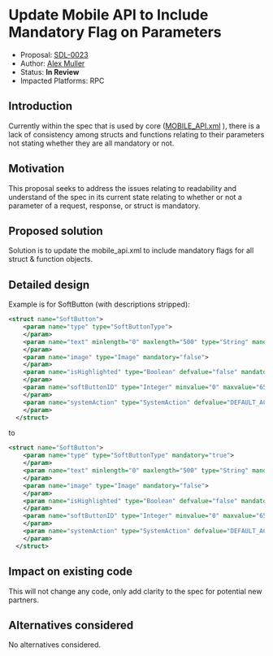 # Update Mobile API to Include Mandatory Flag on Parameters

* Proposal: [SDL-0023](0023-update-mobile-api-mandatory-flag.md)
* Author: [Alex Muller](https://github.com/asm09fsu)
* Status: **In Review**
* Impacted Platforms: RPC

## Introduction
Currently within the spec that is used by core ([MOBILE_API.xml](https://github.com/smartdevicelink/sdl_core/blob/master/src/components/interfaces/MOBILE_API.xml) ), there is a lack of consistency among structs and functions relating to their parameters not stating whether they are all mandatory or not.

## Motivation

This proposal seeks to address the issues relating to readability and understand of the spec in its current state relating to whether or not a parameter of a request, response, or struct is mandatory.

## Proposed solution

Solution is to update the mobile_api.xml to include mandatory flags for all struct & function objects.

## Detailed design

Example is for SoftButton (with descriptions stripped):
```xml
<struct name="SoftButton">
    <param name="type" type="SoftButtonType">
    </param>
    <param name="text" minlength="0" maxlength="500" type="String" mandatory="false">
    </param>
    <param name="image" type="Image" mandatory="false">
    </param>
    <param name="isHighlighted" type="Boolean" defvalue="false" mandatory="false">
    </param>
    <param name="softButtonID" type="Integer" minvalue="0" maxvalue="65535">
    </param>
    <param name="systemAction" type="SystemAction" defvalue="DEFAULT_ACTION" mandatory="false">
    </param>
  </struct>
```
to 
```xml
<struct name="SoftButton">
    <param name="type" type="SoftButtonType" mandatory="true">
    </param>
    <param name="text" minlength="0" maxlength="500" type="String" mandatory="false">
    </param>
    <param name="image" type="Image" mandatory="false">
    </param>
    <param name="isHighlighted" type="Boolean" defvalue="false" mandatory="false">
    </param>
    <param name="softButtonID" type="Integer" minvalue="0" maxvalue="65535" mandatory="true">
    </param>
    <param name="systemAction" type="SystemAction" defvalue="DEFAULT_ACTION" mandatory="false">
    </param>
  </struct>
```

## Impact on existing code

This will not change any code, only add clarity to the spec for potential new partners.

## Alternatives considered

No alternatives considered.
